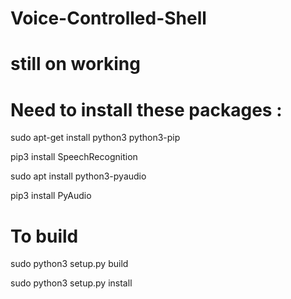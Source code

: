# Voice-Controlled-Shell
# still on working
# Need to install these packages :

  sudo apt-get install python3 python3-pip 
  
  pip3 install SpeechRecognition
  
  sudo apt install python3-pyaudio
  
  pip3 install PyAudio
  
# To build
  sudo python3 setup.py build 
  
  sudo python3 setup.py install
  
  

